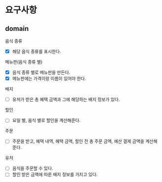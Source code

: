 # 요구사항

## domain

음식 종류
-[x] 해당 음식 종류를 표시한다.

메뉴판(음식 종류 별)
-[x] 음식 종류 별로 메뉴판을 만든다.
-[x] 메뉴판에는 가격이랑 이름이 있어야 한다.

배지
-[ ] 유저가 받은 총 혜택 금액과 그에 해당하는 배지 정보가 있다.

할인
-[ ] 요일 별, 음식 별로 할인을 계산해준다.

주문
-[ ] 주문을 받고, 혜택 내역, 혜택 금액, 할인 전 총 주문 금액, 예산 결제 금액을 계산해준다.

유저
-[ ] 음식을 주문할 수 있다.
-[ ] 할인 받은 금액에 따른 배지 정보를 가지고 있다. 
